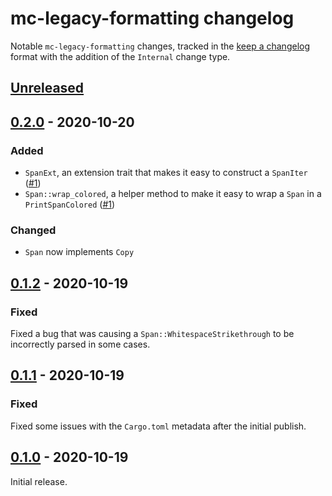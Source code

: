 # mc-legacy-formatting changelog

Notable `mc-legacy-formatting` changes, tracked in the [keep a changelog](https://keepachangelog.com/en/1.0.0/) format with the addition of the `Internal` change type.

## [Unreleased]

## [0.2.0] - 2020-10-20

### Added

* `SpanExt`, an extension trait that makes it easy to construct a `SpanIter` ([#1](https://github.com/Cldfire/mc-legacy-formatting/pull/1))
* `Span::wrap_colored`, a helper method to make it easy to wrap a `Span` in a `PrintSpanColored` ([#1](https://github.com/Cldfire/mc-legacy-formatting/pull/1))

### Changed

* `Span` now implements `Copy`


## [0.1.2] - 2020-10-19

### Fixed

Fixed a bug that was causing a `Span::WhitespaceStrikethrough` to be incorrectly parsed in some cases.

## [0.1.1] - 2020-10-19

### Fixed

Fixed some issues with the `Cargo.toml` metadata after the initial publish.

## [0.1.0] - 2020-10-19

Initial release.

[Unreleased]: https://github.com/Cldfire/mc-legacy-formatting/compare/0.2.0...HEAD
[0.2.0]: https://github.com/Cldfire/mc-legacy-formatting/compare/0.1.2...0.2.0
[0.1.2]: https://github.com/Cldfire/mc-legacy-formatting/compare/0.1.1...0.1.2
[0.1.1]: https://github.com/Cldfire/mc-legacy-formatting/compare/0.1.0...0.1.1
[0.1.0]: https://github.com/Cldfire/mc-legacy-formatting/releases/tag/0.1.0
